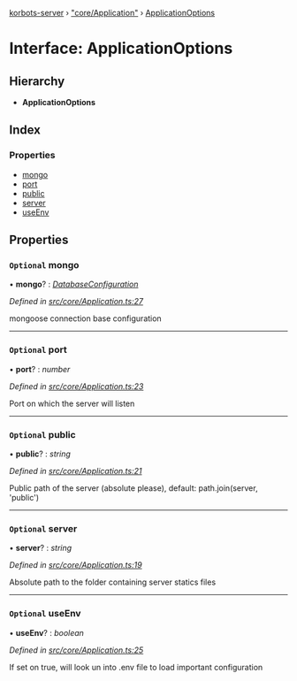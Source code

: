 [korbots-server](../README.md) › ["core/Application"](../modules/_core_application_.md) › [ApplicationOptions](_core_application_.applicationoptions.md)

# Interface: ApplicationOptions

## Hierarchy

* **ApplicationOptions**

## Index

### Properties

* [mongo](_core_application_.applicationoptions.md#optional-mongo)
* [port](_core_application_.applicationoptions.md#optional-port)
* [public](_core_application_.applicationoptions.md#optional-public)
* [server](_core_application_.applicationoptions.md#optional-server)
* [useEnv](_core_application_.applicationoptions.md#optional-useenv)

## Properties

### `Optional` mongo

• **mongo**? : *[DatabaseConfiguration](_core_application_.databaseconfiguration.md)*

*Defined in [src/core/Application.ts:27](https://github.com/Xisabla/Korbots/blob/dc72351/server/src/core/Application.ts#L27)*

mongoose connection base configuration

___

### `Optional` port

• **port**? : *number*

*Defined in [src/core/Application.ts:23](https://github.com/Xisabla/Korbots/blob/dc72351/server/src/core/Application.ts#L23)*

Port on which the server will listen

___

### `Optional` public

• **public**? : *string*

*Defined in [src/core/Application.ts:21](https://github.com/Xisabla/Korbots/blob/dc72351/server/src/core/Application.ts#L21)*

Public path of the server (absolute please), default: path.join(server, 'public')

___

### `Optional` server

• **server**? : *string*

*Defined in [src/core/Application.ts:19](https://github.com/Xisabla/Korbots/blob/dc72351/server/src/core/Application.ts#L19)*

Absolute path to the folder containing server statics files

___

### `Optional` useEnv

• **useEnv**? : *boolean*

*Defined in [src/core/Application.ts:25](https://github.com/Xisabla/Korbots/blob/dc72351/server/src/core/Application.ts#L25)*

If set on true, will look un into .env file to load important configuration
